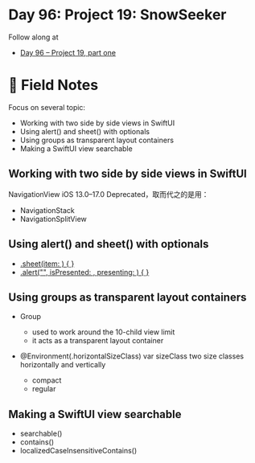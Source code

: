 # Day 96: Project 19: SnowSeeker

Follow along at 
- [Day 96 – Project 19, part one][1]

# 📒 Field Notes

Focus on several topic:

- Working with two side by side views in SwiftUI
- Using alert() and sheet() with optionals
- Using groups as transparent layout containers
- Making a SwiftUI view searchable
 
 
## Working with two side by side views in SwiftUI

NavigationView iOS 13.0–17.0 Deprecated，取而代之的是用：
- NavigationStack
- NavigationSplitView


## Using alert() and sheet() with optionals

- [.sheet(item: ) { }][2]
- [.alert("", isPresented: , presenting: ) { }][3]


## Using groups as transparent layout containers

- Group
  - used to work around the 10-child view limit
  - it acts as a transparent layout container

- @Environment(\.horizontalSizeClass) var sizeClass
two size classes horizontally and vertically
  - compact
  - regular


## Making a SwiftUI view searchable

- searchable()
- contains() 
- localizedCaseInsensitiveContains()


[1]: https://www.hackingwithswift.com/100/swiftui/96
[2]: https://github.com/VisionAce/100DaysOfSwiftUI/blob/02aaad8a85a2e2e60f72af56517be3c5e6d75b76/Day96/UsingAlert()AndSheet()WithOptionals.swift#L24C1-L26C14
[3]: https://github.com/VisionAce/100DaysOfSwiftUI/blob/02aaad8a85a2e2e60f72af56517be3c5e6d75b76/Day96/UsingAlert()AndSheet()WithOptionals.swift#L42
